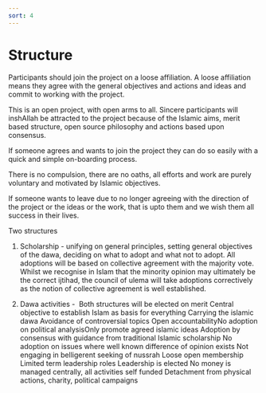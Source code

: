 ```yaml
---
sort: 4
---
```


# Structure

Participants should join the project on a loose affiliation. A loose affiliation means they agree with the general objectives and actions and ideas and commit to working with the project.

This is an open project, with open arms to all. Sincere participants will inshAllah be attracted to the project because of the Islamic aims, merit based structure, open source philosophy and actions based upon consensus.

If someone agrees and wants to join the project they can do so easily with a quick and simple on-boarding process.

There is no compulsion, there are no oaths, all efforts and work are purely voluntary and motivated by Islamic objectives.

If someone wants to leave due to no longer agreeing with the direction of the project or the ideas or the work, that is upto them and we wish them all success in their lives.


Two structures

1. Scholarship - unifying on general principles, setting general objectives of the dawa, deciding on what to adopt and what not to adopt. All adoptions will be based on collective agreement with the majority vote. Whilst we recognise in Islam that the minority opinion may ultimately be the correct ijtihad, the council of ulema will take adoptions correctively as the notion of collective agreement is well established.

2. Dawa activities - 
Both structures will be elected on merit
Central objective to establish Islam as basis for everything
Carrying the islamic dawa
Avoidance of controversial topics
Open accountabilityNo adoption on political analysisOnly promote agreed islamic ideas
Adoption by consensus with guidance from traditional Islamic scholarship
No adoption on issues where well known difference of opinion exists
Not engaging in belligerent seeking of nussrah
Loose open membership
Limited term leadership roles
Leadership is elected
No money is managed centrally, all activities self funded
Detachment from physical actions, charity, political campaigns
